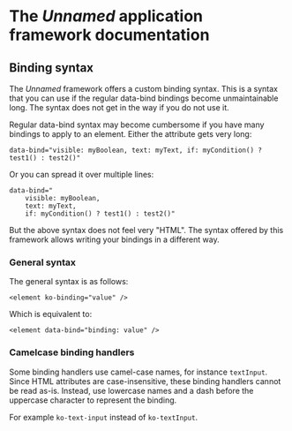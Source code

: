 # The *Unnamed* application framework documentation
## Binding syntax
The *Unnamed* framework offers a custom binding syntax. This is a syntax that you can use if the regular data-bind bindings become unmaintainable long. The syntax does not get in the way if you do not use it.

Regular data-bind syntax may become cumbersome if you have many bindings to apply to an element. Either the attribute gets very long:

    data-bind="visible: myBoolean, text: myText, if: myCondition() ? test1() : test2()"

Or you can spread it over multiple lines:

    data-bind="
		visible: myBoolean, 
		text: myText, 
		if: myCondition() ? test1() : test2()"

But the above syntax does not feel very "HTML". The syntax offered by this framework allows writing your bindings in a different way.

### General syntax
The general syntax is as follows:

    <element ko-binding="value" />

Which is equivalent to:

    <element data-bind="binding: value" />

### Camelcase binding handlers
Some binding handlers use camel-case names, for instance `textInput`. Since HTML attributes are case-insensitive, these binding handlers cannot be read as-is. Instead, use lowercase names and a dash before the uppercase character to represent the binding.

For example `ko-text-input` instead of `ko-textInput`.
